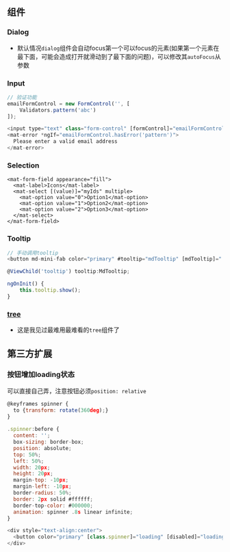 ## 组件

### Dialog

- 默认情况`dialog`组件会自动focus第一个可以focus的元素(如果第一个元素在最下面，可能会造成打开就滑动到了最下面的问题)，可以修改其`autoFocus`从参数

### Input

```javascript
// 验证功能
emailFormControl = new FormControl('', [
    Validators.pattern('abc')
]);

<input type="text" class="form-control" [formControl]="emailFormControl">
<mat-error *ngIf="emailFormControl.hasError('pattern')">
  Please enter a valid email address
</mat-error>
```

### Selection

```react
<mat-form-field appearance="fill">
  <mat-label>Icons</mat-label>
  <mat-select [(value)]="myIds" multiple>
    <mat-option value="0">Option1</mat-option>
    <mat-option value="1">Option2</mat-option>
    <mat-option value="2">Option3</mat-option>
  </mat-select>
</mat-form-field>
```

### Tooltip

```javascript
// 手动调用tooltip
<button md-mini-fab color="primary" #tooltip="mdTooltip" [mdTooltip]="'Menu'" [mdMenuTriggerFor]="menu" class="remove-record">Button</button>

@ViewChild('tooltip') tooltip:MdTooltip;

ngOnInit() {
    this.tooltip.show();
}
```

### [tree](https://material.angular.io/components/tree/examples)

- 这是我见过最难用最难看的`tree`组件了

## 第三方扩展

### 按钮增加loading状态

可以直接自己弄，注意按钮必须`position: relative`

```javascript
@keyframes spinner {
  to {transform: rotate(360deg);}
}
 
.spinner:before {
  content: '';
  box-sizing: border-box;
  position: absolute;
  top: 50%;
  left: 50%;
  width: 20px;
  height: 20px;
  margin-top: -10px;
  margin-left: -10px;
  border-radius: 50%;
  border: 2px solid #ffffff;
  border-top-color: #000000;
  animation: spinner .8s linear infinite;
}

<div style="text-align:center">
  <button color="primary" [class.spinner]="loading" [disabled]="loading" (click)="save()">Save</button>
</div>
```

